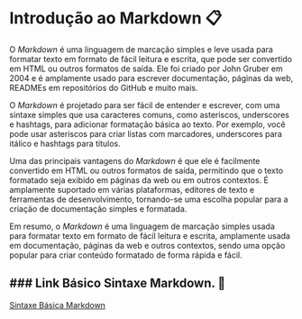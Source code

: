 # Introdução ao Markdown :clipboard:

O *Markdown* é uma linguagem de marcação simples e leve usada para formatar texto em formato de fácil leitura e escrita, que pode ser convertido em HTML ou outros formatos de saída. Ele foi criado por John Gruber em 2004 e é amplamente usado para escrever documentação, páginas da web, READMEs em repositórios do GitHub e muito mais.

O *Markdown* é projetado para ser fácil de entender e escrever, com uma sintaxe simples que usa caracteres comuns, como asteriscos, underscores e hashtags, para adicionar formatação básica ao texto. Por exemplo, você pode usar asteriscos para criar listas com marcadores, underscores para itálico e hashtags para títulos.

Uma das principais vantagens do *Markdown* é que ele é facilmente convertido em HTML ou outros formatos de saída, permitindo que o texto formatado seja exibido em páginas da web ou em outros contextos. É amplamente suportado em várias plataformas, editores de texto e ferramentas de desenvolvimento, tornando-se uma escolha popular para a criação de documentação simples e formatada.

Em resumo, o *Markdown* é uma linguagem de marcação simples usada para formatar texto em formato de fácil leitura e escrita, amplamente usada em documentação, páginas da web e outros contextos, sendo uma opção popular para criar conteúdo formatado de forma rápida e fácil.



## ### Link Básico Sintaxe Markdown. :link:
[Sintaxe Básica Markdown](https://www.markdownguide.org/basic-syntax/)